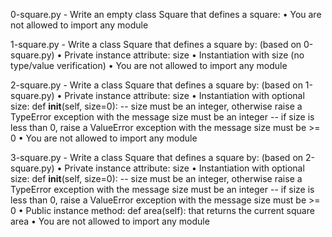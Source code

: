 0-square.py - Write an empty class Square that defines a square:
    • You are not allowed to import any module

1-square.py - Write a class Square that defines a square by: (based on 0-square.py)
    • Private instance attribute: size
    • Instantiation with size (no type/value verification)
    • You are not allowed to import any module

2-square.py - Write a class Square that defines a square by: (based on 1-square.py)
    • Private instance attribute: size
    • Instantiation with optional size: def __init__(self, size=0):
    -- size must be an integer, otherwise raise a TypeError exception with the message size must be an integer
    -- if size is less than 0, raise a ValueError exception with the message size must be >= 0
    • You are not allowed to import any module

3-square.py - Write a class Square that defines a square by: (based on 2-square.py)
    • Private instance attribute: size
    • Instantiation with optional size: def __init__(self, size=0):
    -- size must be an integer, otherwise raise a TypeError exception with the message size must be an integer
    -- if size is less than 0, raise a ValueError exception with the message size must be >= 0
    • Public instance method: def area(self): that returns the current square area
    • You are not allowed to import any module

